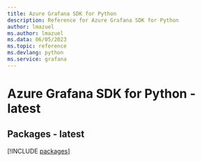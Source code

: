 ```yaml
---
title: Azure Grafana SDK for Python
description: Reference for Azure Grafana SDK for Python
author: lmazuel
ms.author: lmazuel
ms.data: 06/05/2023
ms.topic: reference
ms.devlang: python
ms.service: grafana
---
```

# Azure Grafana SDK for Python - latest
## Packages - latest
[!INCLUDE [packages](grafana-index.md)]